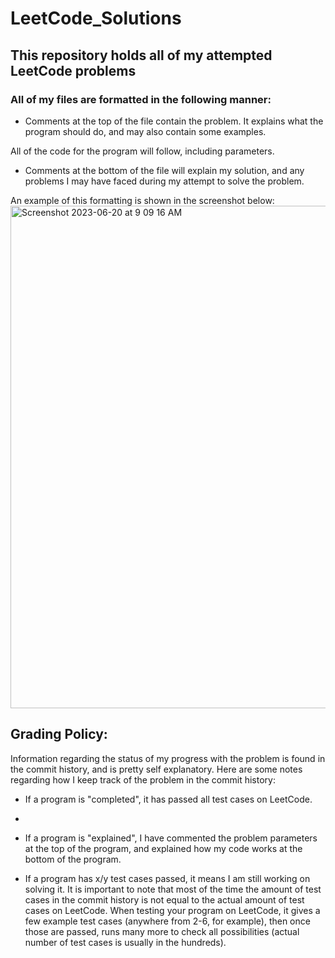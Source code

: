 # LeetCode_Solutions
## This repository holds all of my attempted LeetCode problems

### All of my files are formatted in the following manner:

*    Comments at the top of the file contain the problem. It explains what the program should do,
     and may also contain some examples. 

All of the code for the program will follow, including parameters.

*    Comments at the bottom of the file will explain my solution, and any
     problems I may have faced during my attempt to solve the problem.

An example of this formatting is shown in the screenshot below:
<img width="804" alt="Screenshot 2023-06-20 at 9 09 16 AM" src="https://github.com/SebastianS02/LeetCode_Solutions/assets/96634770/51844ea9-07b3-43e4-b324-019b3c21e58c">

 ## Grading Policy:

Information regarding the status of my progress with the problem is found in the commit history, and is 
pretty self explanatory. Here are some notes regarding how I keep track of the problem in the commit history:

*    If a program is "completed", it has passed all test cases on LeetCode.
*    
*    If a program is "explained", I have commented the problem parameters at the top of the program,
     and explained how my code works at the bottom of the program.
     
*    If a program has x/y test cases passed, it means I am still working on solving it. It is important to note that
     most of the time the amount of test cases in the commit history is not equal to the actual amount of test cases
     on LeetCode. When testing your program on LeetCode, it gives a few example test cases (anywhere from 2-6, for example),
     then once those are passed, runs many more to check all possibilities (actual number of test cases is usually in the
     hundreds). 
